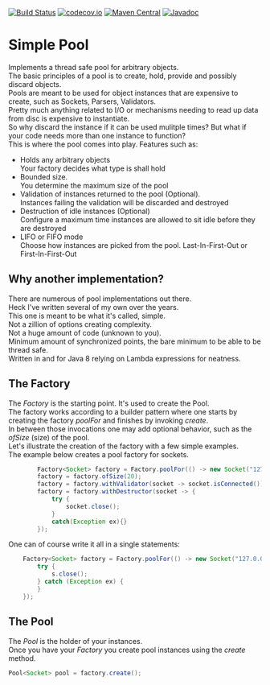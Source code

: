 [![Build Status](https://travis-ci.org/pnerg/simple-pool.svg)](https://travis-ci.org/pnerg/simple-pool) [![codecov.io](https://codecov.io/github/pnerg/simple-pool/coverage.svg?branch=master)](https://codecov.io/github/pnerg/simple-pool?branch=master) [![Maven Central](https://maven-badges.herokuapp.com/maven-central/org.dmonix.pool/simple-pool/badge.svg?style=plastic)](https://maven-badges.herokuapp.com/maven-central/org.dmonix.pool/simple-pool) [![Javadoc](http://javadoc-badge.appspot.com/org.dmonix.pool/simple-pool.svg?label=javadoc)](http://javadoc-badge.appspot.com/org.dmonix.pool/simple-pool)  
# Simple Pool
Implements a thread safe pool for arbitrary objects.  
The basic principles of a pool is to create, hold, provide and possibly discard objects.  
Pools are meant to be used for object instances that are expensive to create, such as Sockets, Parsers, Validators.   
Pretty much anything related to I/O or mechanisms needing to read up data from disc is expensive to instantiate.  
So why discard the instance if it can be used mulitple times? But what if your code needs more than one instance to function?   
This is where the pool comes into play.
Features such as:
* Holds any arbitrary objects  
Your factory decides what type is shall hold
* Bounded size.  
You determine the maximum size of the pool
* Validation of instances returned to the pool (Optional).  
Instances failing the validation will be discarded and destroyed
* Destruction of idle instances (Optional)  
Configure a maximum time instances are allowed to sit idle before they are destroyed
* LIFO or FIFO mode  
Choose how instances are picked from the pool.  Last-In-First-Out or First-In-First-Out

## Why another implementation?
There are numerous of pool implementations out there.   
Heck I've written several of my own over the years.  
This one is meant to be what it's called, simple.  
Not a zillion of options creating complexity.   
Not a huge amount of code (unknown to you).  
Minimum amount of synchronized points, the bare minimum to be able to be thread safe.  
Written in and for Java 8 relying on Lambda expressions for neatness.
## The Factory
The _Factory_ is the starting point. It's used to create the Pool.  
The factory works according to a builder pattern where one starts by creating the factory _poolFor_ and finishes by invoking _create_.   
In between those invocations one may add optional behavior, such as the _ofSize_ (size) of the pool.  
Let's illustrate the creation of the factory with a few simple examples.  
The example below creates a pool factory for sockets.
```java
		Factory<Socket> factory = Factory.poolFor(() -> new Socket("127.0.0.1", 6969));
		factory = factory.ofSize(20);
		factory = factory.withValidator(socket -> socket.isConnected());
		factory = factory.withDestructor(socket -> {
			try {
				socket.close();
			}
			catch(Exception ex){}
		});
```
One can of course write it all in a single statements:
```java
	Factory<Socket> factory = Factory.poolFor(() -> new Socket("127.0.0.1", 6969)).ofSize(10).withValidator(s -> s.isConnected()).withDestructor(s -> {
		try {
			s.close();
		} catch (Exception ex) {
		}
	});
```

## The Pool
The _Pool_ is the holder of your instances.  
Once you have your _Factory_ you create pool instances using the _create_ method.
```java
Pool<Socket> pool = factory.create();
```


